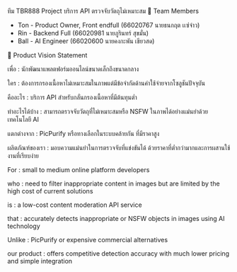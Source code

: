 ทีม TBR888
Project บริการ API ตรวจจับวัตถุไม่เหมาะสม 
👥 Team Members
- Ton - Product Owner, Front endfull (66020767 นายธนกฤต เเซ่จ๋าว)
- Rin - Backend Full (66020981 นายภูรินทร์ สุขมั่น)
- Ball - AI Engineer (66020600 นายคงกะพัน เขียวสด)

🎯 Product Vision Statement

เพื่อ : นักพัฒนาแพลตฟอร์มออนไลน์ขนาดเล็กถึงขนาดกลาง

ใคร : ต้องการกรองเนื้อหาไม่เหมาะสมในภาพแต่มีข้อจำกัดด้านค่าใช้จ่ายจากโซลูชันปัจจุบัน

คืออะไร : บริการ API สำหรับกลั่นกรองเนื้อหาที่มีต้นทุนต่ำ

ทำอะไรได้บ้าง : สามารถตรวจจับวัตถุที่ไม่เหมาะสมหรือ NSFW ในภาพได้อย่างแม่นยำด้วยเทคโนโลยี AI

แตกต่างจาก : PicPurify หรือทางเลือกในระบบคล้ายกัน ที่มีราคาสูง

ผลิตภัณฑ์ของเรา : มอบความแม่นยำในการตรวจจับที่แข่งขันได้ ด้วยราคาที่ต่ำกว่ามากและการผสานใช้งานที่เรียบง่าย
 
For : small to medium online platform developers

who : need to filter inappropriate content in images but are limited by the high cost of current solutions

is : a low-cost content moderation API service

that : accurately detects inappropriate or NSFW objects in images using AI technology

Unlike : PicPurify or expensive commercial alternatives

our product : offers competitive detection accuracy with much lower pricing and simple integration





